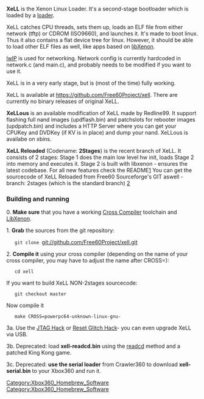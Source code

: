 **XeLL** is the Xenon Linux Loader. It's a second-stage bootloader which
is loaded by a [loader](Run_Code "wikilink").

XeLL catches CPU threads, sets them up, loads an ELF file from either
network (tftp) or CDROM (ISO9660), and launches it. It's made to boot
linux. Thus it also contains a flat device tree for linux. However, it
should be able to load other ELF files as well, like apps based on
[libXenon](libXenon "wikilink").

[lwIP](https://en.wikipedia.org/wiki/LwIP) is used for networking. Network
config is currently hardcoded in network.c (and main.c), and probably
needs to be modified if you want to use it.

XeLL is in a very early stage, but is (most of the time) fully working.

XeLL is available at <https://github.com/Free60Project/xell>. There are
currently no binary releases of original XeLL.

**XeLLous** is an available modification of XeLL made by Redline99. It
support flashing full nand images (updflash.bin) and patchslots for
rebooter images (updpatch.bin) and includes a HTTP Server where you can
get your CPUKey and DVDKey (if KV is in place) and dump your nand.
XeLLous is availabe on xbins.

**XeLL Reloaded** (Codename: **2Stages**) is the recent branch of XeLL.
It consists of 2 stages: Stage 1 does the main low level hw init, loads
Stage 2 into memory and executes it. Stage 2 is built with libxenon -
ensures the latest codebase.
For all new features check the
README[1](https://github.com/Free60Project/xell/blob/2stages/README) You
can get the sourcecode of XeLL Reloaded from Free60 Sourceforge's GIT
aswell - branch: 2stages (which is the standard branch)
[2](https://github.com/Free60Project/xell)

### Building and running

0\. **Make sure** that you have a working [Cross
Compiler](Cross_Compiler "wikilink") toolchain and
[LibXenon](LibXenon "wikilink").

1\. **Grab** the sources from the git repository:

`   git clone `<git://github.com/Free60Project/xell.git>

2\. **Compile it** using your cross compiler (depending on the name of
your cross compiler, you may have to adjust the name after CROSS=):

`   cd xell`

If you want to build XeLL NON-2stages sourcecode:

`   git checkout master`

Now compile it

`   make CROSS=powerpc64-unknown-linux-gnu-`

3a. Use the [JTAG Hack](JTAG_Hack "wikilink") or [Reset Glitch
Hack](Reset_Glitch_Hack "wikilink")- you can even upgrade XeLL via USB.

3b. Deprecated: load **xell-readcd.bin** using the
[readcd](readcd "wikilink") method and a patched King Kong game.

3c. Deprecated: **use the serial loader** from Crawler360 to download
**xell-serial.bin** to your Xbox360 and run
it.

[Category:Xbox360_Homebrew_Software‏](Category:Xbox360_Homebrew_Software‏ "wikilink")
[Category:Xbox360_Homebrew_Software](Category:Xbox360_Homebrew_Software "wikilink")